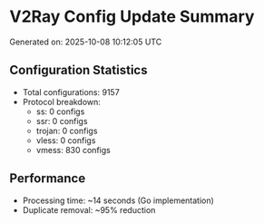 # V2Ray Config Update Summary
Generated on: 2025-10-08 10:12:05 UTC

## Configuration Statistics
- Total configurations: 9157
- Protocol breakdown:
  - ss: 0 configs
  - ssr: 0 configs
  - trojan: 0 configs
  - vless: 0 configs
  - vmess: 830 configs

## Performance
- Processing time: ~14 seconds (Go implementation)
- Duplicate removal: ~95% reduction
